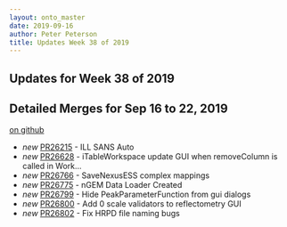 ```yaml
---
layout: onto_master
date: 2019-09-16
author: Peter Peterson
title: Updates Week 38 of 2019
---
```

Updates for Week 38 of 2019
---------------------------

Detailed Merges for Sep 16 to 22, 2019
--------------------------------------
[on github](https://github.com/mantidproject/mantid/pulls?q=is%3Apr+merged%3A2019-09-17..2019-09-22)

* *new* [PR26215](https://github.com/mantidproject/mantid/pull/26215) - ILL SANS Auto
* *new* [PR26628](https://github.com/mantidproject/mantid/pull/26628) - iTableWorkspace update GUI when removeColumn is called in Work…
* *new* [PR26766](https://github.com/mantidproject/mantid/pull/26766) - SaveNexusESS complex mappings
* *new* [PR26775](https://github.com/mantidproject/mantid/pull/26775) - nGEM Data Loader Created
* *new* [PR26799](https://github.com/mantidproject/mantid/pull/26799) - Hide PeakParameterFunction from gui dialogs
* *new* [PR26800](https://github.com/mantidproject/mantid/pull/26800) - Add 0 scale validators to reflectometry GUI
* *new* [PR26802](https://github.com/mantidproject/mantid/pull/26802) - Fix HRPD file naming bugs
